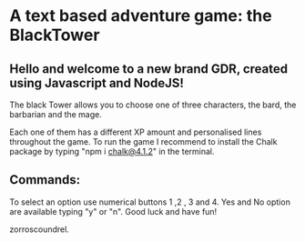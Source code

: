 # A text based adventure game: the BlackTower

## Hello and welcome to a new brand GDR, created using Javascript and NodeJS!

The black Tower allows you to choose one of three characters, the bard, the barbarian and the mage.

Each one of them has a different XP amount and personalised lines throughout the game.
To run the game I recommend to install the Chalk package by typing "npm i chalk@4.1.2" in the terminal.

## Commands:
To select an option use numerical buttons 1 ,2 , 3 and 4. Yes and No option are available typing "y" or "n".
Good luck and have fun!

zorroscoundrel.
